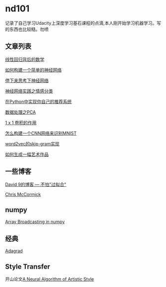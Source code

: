 # nd101
记录了自己学习Udacity上深度学习基石课程的点滴,本人刚开始学习机器学习。写的东西也比较糙。勿喷

## 文章列表
[线性回归背后的数学](http://www.jianshu.com/p/64b1404faaa4)

[如何构建一个简单的神经网络](http://www.jianshu.com/p/15db29e72719)

[停下来思考下神经网络](http://www.jianshu.com/p/905a55b1b744)

[神经网络实践之情感分类](http://www.jianshu.com/p/fd940bc4eb98)

[在Python中实现你自己的推荐系统](https://github.com/zhuanxuhit/nd101/blob/master/2.live_code/How-to-Predict-Music-You-Love/recommend1.ipynb)

[数据处理之PCA](http://www.jianshu.com/p/f96191f40bba)

[1 x 1 卷积的作用](https://github.com/zhuanxuhit/nd101/blob/master/1.Intro_to_Deep_Learning/6.How_to_Make_an_Image_Classifier/one-by-one-convolution.ipynb)

[怎么构建一个CNN网络来识别MNIST](https://github.com/zhuanxuhit/nd101/blob/master/1.Intro_to_Deep_Learning/6.How_to_Make_an_Image_Classifier/demonotes.ipynb)

[word2vec的skip-gram实现](https://github.com/zhuanxuhit/deep-learning/blob/fabccb831d68d0ae284114ed1552211b3d374ef2/embeddings/Skip-Gram%20word2vec.ipynb)

[如何生成一幅艺术作品](http://www.jianshu.com/p/b22eb00ddeb7)



## 一些博客
[David 9的博客 — 不怕"过拟合"](http://nooverfit.com/)

[Chris McCormick](http://mccormickml.com/)

## numpy
[Array Broadcasting in numpy](http://scipy.github.io/old-wiki/pages/EricsBroadcastingDoc)

## 经典

[Adagrad](http://seed.ucsd.edu/mediawiki/images/6/6a/Adagrad.pdf)



## Style Transfer

开山论文[A Neural Algorithm of Artistic Style](https://arxiv.org/abs/1508.06576)

